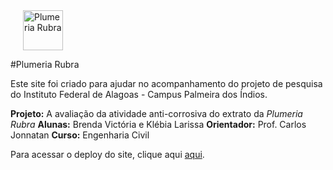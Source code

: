 <img src="./public/favicon.ico" alt="Plumeria Rubra" style="width:64px;height:auto;margin-left:20px;" />

#Plumeria Rubra

Este site foi criado para ajudar no acompanhamento do projeto de pesquisa do Instituto Federal de Alagoas - Campus Palmeira dos Índios.

**Projeto:** A avaliação da atividade anti-corrosiva do extrato da _Plumeria Rubra_
**Alunas:** Brenda Victória e Klébia Larissa
**Orientador:** Prof. Carlos Jonnatan
**Curso:** Engenharia Civil

Para acessar o deploy do site, clique aqui [aqui](https://felipersotero.github.io/plumeria-rubra/).